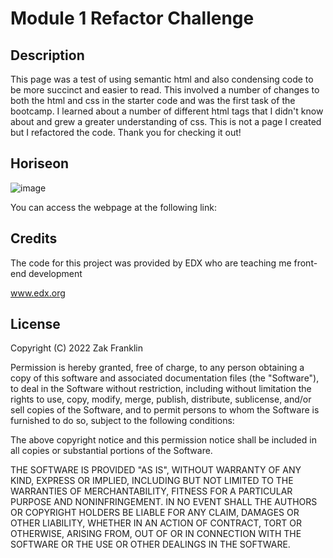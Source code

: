 # Module 1 Refactor Challenge

## Description 

This page was a test of using semantic html and also condensing code to be more succinct and easier to read. This involved a number of changes to both the html and css in the starter code and was the first task of the bootcamp. I learned about a number of different html tags that I didn't know about and grew a greater understanding of css. This is not a page I created but I refactored the code. Thank you for checking it out!

## Horiseon

![image](./assets/images/127.0.0.1_5500_index.html.png)

You can access the webpage at the following link:

## Credits

The code for this project was provided by EDX who are teaching me front-end development 

www.edx.org

## License

Copyright (C) 2022 Zak Franklin

Permission is hereby granted, free of charge, to any person obtaining a copy of this software and associated documentation files (the "Software"), to deal in the Software without restriction, including without limitation the rights to use, copy, modify, merge, publish, distribute, sublicense, and/or sell copies of the Software, and to permit persons to whom the Software is furnished to do so, subject to the following conditions:

The above copyright notice and this permission notice shall be included in all copies or substantial portions of the Software.

THE SOFTWARE IS PROVIDED "AS IS", WITHOUT WARRANTY OF ANY KIND, EXPRESS OR IMPLIED, INCLUDING BUT NOT LIMITED TO THE WARRANTIES OF MERCHANTABILITY, FITNESS FOR A PARTICULAR PURPOSE AND NONINFRINGEMENT. IN NO EVENT SHALL THE AUTHORS OR COPYRIGHT HOLDERS BE LIABLE FOR ANY CLAIM, DAMAGES OR OTHER LIABILITY, WHETHER IN AN ACTION OF CONTRACT, TORT OR OTHERWISE, ARISING FROM, OUT OF OR IN CONNECTION WITH THE SOFTWARE OR THE USE OR OTHER DEALINGS IN THE SOFTWARE.

